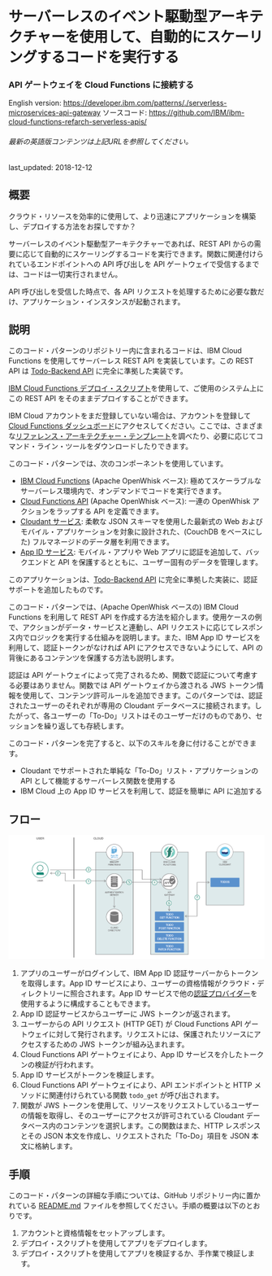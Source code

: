 # サーバーレスのイベント駆動型アーキテクチャーを使用して、自動的にスケーリングするコードを実行する

### API ゲートウェイを Cloud Functions に接続する

English version: https://developer.ibm.com/patterns/./serverless-microservices-api-gateway
ソースコード: https://github.com/IBM/ibm-cloud-functions-refarch-serverless-apis/

###### 最新の英語版コンテンツは上記URLを参照してください。
last_updated: 2018-12-12

 
## 概要

クラウド・リソースを効率的に使用して、より迅速にアプリケーションを構築し、デプロイする方法をお探しですか？

サーバーレスのイベント駆動型アーキテクチャーであれば、REST API からの需要に応じて自動的にスケーリングするコードを実行できます。関数に関連付けられているエンドポイントへの API 呼び出しを API ゲートウェイで受信するまでは、コードは一切実行されません。

API 呼び出しを受信した時点で、各 API リクエストを処理するために必要な数だけ、アプリケーション・インスタンスが起動されます。

## 説明

このコード・パターンのリポジトリー内に含まれるコードは、IBM Cloud Functions を使用してサーバーレス REST API を実装しています。この REST API は [Todo-Backend API](https://www.todobackend.com/) に完全に準拠した実装です。

[IBM Cloud Functions デプロイ・スクリプト](https://github.com/IBM/ibm-cloud-functions-refarch-serverless-apis/blob/master/README.md#deploy-through-the-deployment-script)を使用して、ご使用のシステム上にこの REST API をそのままデプロイすることができます。

IBM Cloud アカウントをまだ登録していない場合は、アカウントを登録して [Cloud Functions ダッシュボード](https://cloud.ibm.com/openwhisk?cm_sp=ibmdev-_-developer-patterns-_-cloudreg)にアクセスしてください。ここでは、さまざまな[リファレンス・アーキテクチャー・テンプレート](https://github.com/topics/ibm-cloud-functions-refarch)を調べたり、必要に応じてコマンド・ライン・ツールをダウンロードしたりできます。

このコード・パターンでは、次のコンポーネントを使用しています。

* [IBM Cloud Functions](https://cloud.ibm.com/openwhisk?cm_sp=ibmdev-_-developer-patterns-_-cloudreg) (Apache OpenWhisk ベース): 極めてスケーラブルなサーバーレス環境内で、オンデマンドでコードを実行できます。
* [Cloud Functions API](https://cloud.ibm.com/openwhisk/apimanagement?cm_sp=ibmdev-_-developer-patterns-_-cloudreg) (Apache OpenWhisk ベース): 一連の OpenWhisk アクションをラップする API を定義できます。
* [Cloudant サービス](https://cloud.ibm.com/catalog/services/cloudant?cm_sp=ibmdev-_-developer-patterns-_-cloudreg): 柔軟な JSON スキーマを使用した最新式の Web およびモバイル・アプリケーションを対象に設計された、(CouchDB をベースにした) フルマネージドのデータ層を利用できます。
* [App ID サービス](https://cloud.ibm.com/catalog/services/appid?cm_sp=ibmdev-_-developer-patterns-_-cloudreg): モバイル・アプリや Web アプリに認証を追加して、バックエンドと API を保護するとともに、ユーザー固有のデータを管理します。

このアプリケーションは、[Todo-Backend API](https://www.todobackend.com/) に完全に準拠した実装に、認証サポートを追加したものです。

このコード・パターンでは、(Apache OpenWhisk ベースの) IBM Cloud Functions を利用して REST API を作成する方法を紹介します。使用ケースの例で、アクションがデータ・サービスと連動し、API リクエストに応じてレスポンス内でロジックを実行する仕組みを説明します。また、IBM App ID サービスを利用して、認証トークンがなければ API にアクセスできないようにして、API の背後にあるコンテンツを保護する方法も説明します。

認証は API ゲートウェイによって完了されるため、関数で認証について考慮する必要はありません。関数では API ゲートウェイから渡される JWS トークン情報を使用して、コンテンツ許可ルールを追加できます。このパターンでは、認証されたユーザーのそれぞれが専用の Cloudant データベースに接続されます。したがって、各ユーザーの「To-Do」リストはそのユーザーだけのものであり、セッションを繰り返しても存続します。

このコード・パターンを完了すると、以下のスキルを身に付けることができます。

* Cloudant でサポートされた単純な「To-Do」リスト・アプリケーションの API として機能するサーバーレス関数を使用する
* IBM Cloud 上の App ID サービスを利用して、認証を簡単に API に追加する

## フロー

![フロー](./images/serverless-cloud-functions-api-gateway-arch.png)

1. アプリのユーザーがログインして、IBM App ID 認証サーバーからトークンを取得します。App ID サービスにより、ユーザーの資格情報がクラウド・ディレクトリーに照合されます。App ID サービスで他の[認証プロバイダー](https://cloud.ibm.com/docs/services/appid/manageidp.html#managing)を使用するように構成することもできます。
1. App ID 認証サービスからユーザーに JWS トークンが返されます。
1. ユーザーからの API リクエスト (HTTP GET) が Cloud Functions API ゲートウェイに対して発行されます。リクエストには、保護されたリソースにアクセスするための JWS トークンが組み込まれます。
1. Cloud Functions API ゲートウェイにより、App ID サービスを介したトークンの検証が行われます。
1. App ID サービスがトークンを検証します。
1. Cloud Functions API ゲートウェイにより、API エンドポイントと HTTP メソッドに関連付けられている関数 `todo_get` が呼び出されます。
1. 関数が JWS トークンを使用して、リソースをリクエストしているユーザーの情報を取得し、そのユーザーにアクセスが許可されている Cloudant データベース内のコンテンツを選択します。この関数はまた、HTTP レスポンスとその JSON 本文を作成し、リクエストされた「To-Do」項目を JSON 本文に格納します。

## 手順

このコード・パターンの詳細な手順については、GitHub リポジトリー内に置かれている [README.md](https://github.com/IBM/ibm-cloud-functions-refarch-serverless-apis/blob/master/README.md) ファイルを参照してください。手順の概要は以下のとおりです。

1. アカウントと資格情報をセットアップします。
1. デプロイ・スクリプトを使用してアプリをデプロイします。
1. デプロイ・スクリプトを使用してアプリを検証するか、手作業で検証します。
